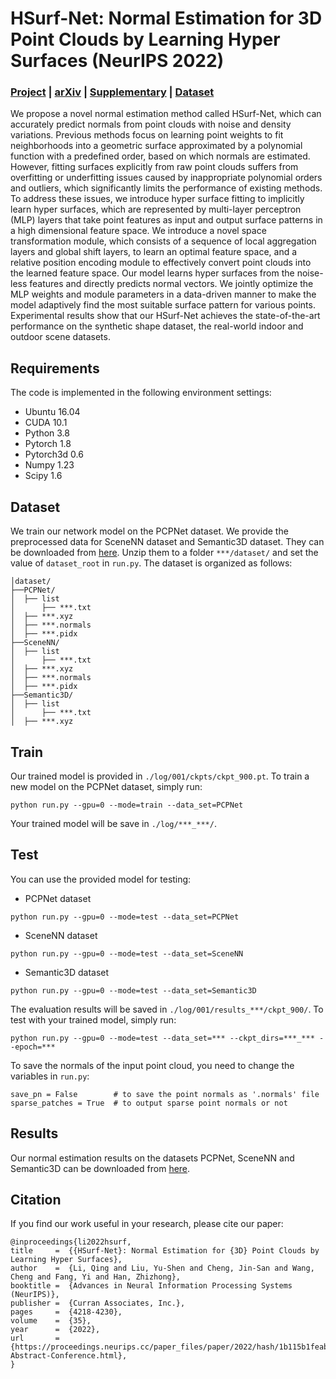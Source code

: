 # HSurf-Net: Normal Estimation for 3D Point Clouds by Learning Hyper Surfaces (NeurIPS 2022)

### **[Project](https://leoqli.github.io/HSurf-Net/) | [arXiv](https://arxiv.org/abs/2210.07158) | [Supplementary](https://drive.google.com/file/d/1F1LwZEzvupztCeXEtlMJ1zOrV-EOoZTT/view?usp=sharing) | [Dataset](https://drive.google.com/drive/folders/1eNpDh5ivE7Ap1HkqCMbRZpVKMQB1TQ6H?usp=share_link)**

We propose a novel normal estimation method called HSurf-Net, which can accurately predict normals from point clouds with noise and density variations. Previous methods focus on learning point weights to fit neighborhoods into a geometric surface approximated by a polynomial function with a predefined order, based on which normals are estimated. However, fitting surfaces explicitly from raw point clouds suffers from overfitting or underfitting issues caused by inappropriate polynomial orders and outliers, which significantly limits the performance of existing methods. To address these issues, we introduce hyper surface fitting to implicitly learn hyper surfaces, which are represented by multi-layer perceptron (MLP) layers that take point features as input and output surface patterns in a high dimensional feature space. We introduce a novel space transformation module, which consists of a sequence of local aggregation layers and global shift layers, to learn an optimal feature space, and a relative position encoding module to effectively convert point clouds into the learned feature space. Our model learns hyper surfaces from the noise-less features and directly predicts normal vectors. We jointly optimize the MLP weights and module parameters in a data-driven manner to make the model adaptively find the most suitable surface pattern for various points. Experimental results show that our HSurf-Net achieves the state-of-the-art performance on the synthetic shape dataset, the real-world indoor and outdoor scene datasets.

## Requirements

The code is implemented in the following environment settings:
- Ubuntu 16.04
- CUDA 10.1
- Python 3.8
- Pytorch 1.8
- Pytorch3d 0.6
- Numpy 1.23
- Scipy 1.6

## Dataset
We train our network model on the PCPNet dataset.
We provide the preprocessed data for SceneNN dataset and Semantic3D dataset.
They can be downloaded from [here](https://drive.google.com/drive/folders/1eNpDh5ivE7Ap1HkqCMbRZpVKMQB1TQ6H?usp=share_link).
Unzip them to a folder `***/dataset/` and set the value of `dataset_root` in `run.py`. The dataset is organized as follows:
```
│dataset/
├──PCPNet/
│  ├── list
│      ├── ***.txt
│  ├── ***.xyz
│  ├── ***.normals
│  ├── ***.pidx
├──SceneNN/
│  ├── list
│      ├── ***.txt
│  ├── ***.xyz
│  ├── ***.normals
│  ├── ***.pidx
├──Semantic3D/
│  ├── list
│      ├── ***.txt
│  ├── ***.xyz
```

## Train
Our trained model is provided in `./log/001/ckpts/ckpt_900.pt`.
To train a new model on the PCPNet dataset, simply run:
```
python run.py --gpu=0 --mode=train --data_set=PCPNet
```
Your trained model will be save in `./log/***_***/`.

## Test
You can use the provided model for testing:
- PCPNet dataset
```
python run.py --gpu=0 --mode=test --data_set=PCPNet
```
- SceneNN dataset
```
python run.py --gpu=0 --mode=test --data_set=SceneNN
```
- Semantic3D dataset
```
python run.py --gpu=0 --mode=test --data_set=Semantic3D
```
The evaluation results will be saved in `./log/001/results_***/ckpt_900/`.
To test with your trained model, simply run:
```
python run.py --gpu=0 --mode=test --data_set=*** --ckpt_dirs=***_*** --epoch=***
```
To save the normals of the input point cloud, you need to change the variables in `run.py`:
```
save_pn = False        # to save the point normals as '.normals' file
sparse_patches = True  # to output sparse point normals or not
```

## Results
Our normal estimation results on the datasets PCPNet, SceneNN and Semantic3D can be downloaded from [here](https://drive.google.com/drive/folders/1fZnUqqJLHYhF3zjqx6owrqFJQ_EJsINN?usp=sharing).

## Citation
If you find our work useful in your research, please cite our paper:

    @inproceedings{li2022hsurf,
    title     =  {{HSurf-Net}: Normal Estimation for {3D} Point Clouds by Learning Hyper Surfaces},
    author    =  {Li, Qing and Liu, Yu-Shen and Cheng, Jin-San and Wang, Cheng and Fang, Yi and Han, Zhizhong},
    booktitle =  {Advances in Neural Information Processing Systems (NeurIPS)},
    publisher =  {Curran Associates, Inc.},
    pages     =  {4218-4230},
    volume    =  {35},
    year      =  {2022},
    url       =  {https://proceedings.neurips.cc/paper_files/paper/2022/hash/1b115b1feab2198dd0881c57b869ddb7-Abstract-Conference.html},
    }

